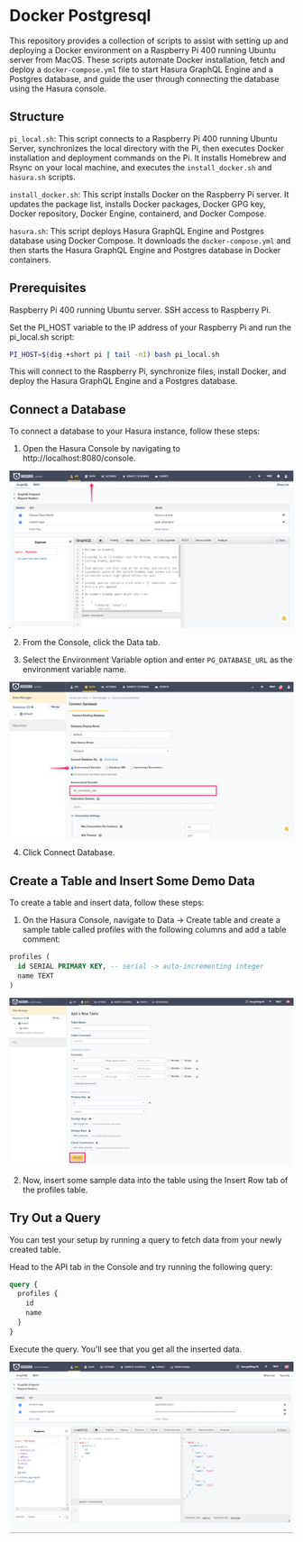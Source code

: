 # Docker Postgresql

This repository provides a collection of scripts to assist with setting up and deploying a Docker environment on a Raspberry Pi 400 running Ubuntu server from MacOS. These scripts automate Docker installation, fetch and deploy a `docker-compose.yml` file to start Hasura GraphQL Engine and a Postgres database, and guide the user through connecting the database using the Hasura console.

## Structure

`pi_local.sh`: This script connects to a Raspberry Pi 400 running Ubuntu Server, synchronizes the local directory with the Pi, then executes Docker installation and deployment commands on the Pi. It installs Homebrew and Rsync on your local machine, and executes the `install_docker.sh` and `hasura.sh` scripts.

`install_docker.sh`: This script installs Docker on the Raspberry Pi server. It updates the package list, installs Docker packages, Docker GPG key, Docker repository, Docker Engine, containerd, and Docker Compose.

`hasura.sh`: This script deploys Hasura GraphQL Engine and Postgres database using Docker Compose. It downloads the `docker-compose.yml` and then starts the Hasura GraphQL Engine and Postgres database in Docker containers.

## Prerequisites
Raspberry Pi 400 running Ubuntu server.
SSH access to Raspberry Pi.

Set the PI_HOST variable to the IP address of your Raspberry Pi and run the pi_local.sh script:
```bash
PI_HOST=$(dig +short pi | tail -n1) bash pi_local.sh
```
This will connect to the Raspberry Pi, synchronize files, install Docker, and deploy the Hasura GraphQL Engine and a Postgres database.

## Connect a Database
To connect a database to your Hasura instance, follow these steps:

1. Open the Hasura Console by navigating to http://localhost:8080/console.

![dashboard](./images/1.png)

2. From the Console, click the Data tab.

3. Select the Environment Variable option and enter `PG_DATABASE_URL` as the environment variable name.

![dashboard](/images/2.png)

4. Click Connect Database.

## Create a Table and Insert Some Demo Data
To create a table and insert data, follow these steps:

1. On the Hasura Console, navigate to Data -> Create table and create a sample table called profiles with the following columns and add a table comment:

```sql
profiles (
  id SERIAL PRIMARY KEY, -- serial -> auto-incrementing integer
  name TEXT
)
```

![dashboard](/images/3.png)

2. Now, insert some sample data into the table using the Insert Row tab of the profiles table.

## Try Out a Query
You can test your setup by running a query to fetch data from your newly created table.

Head to the API tab in the Console and try running the following query:

```graphql
query {
  profiles {
    id
    name
  }
}
```

Execute the query. You'll see that you get all the inserted data.

![dashboard](/images/4.png)